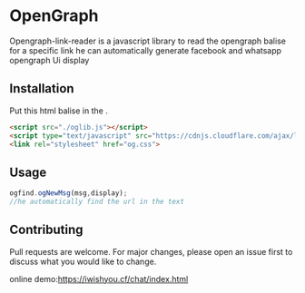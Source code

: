 # OpenGraph

Opengraph-link-reader is a javascript library to read the opengraph balise for a specific link he can automatically generate facebook and whatsapp opengraph Ui display

## Installation

Put this html balise in the <head>.

```html
<script src="./oglib.js"></script>
<script type="text/javascript" src="https://cdnjs.cloudflare.com/ajax/libs/psl/1.8.0/psl.min.js"></script>
<link rel="stylesheet" href="og.css">
```

## Usage

```javascript
ogfind.ogNewMsg(msg,display); 
//he automatically find the url in the text 
```

## Contributing
Pull requests are welcome. For major changes, please open an issue first to discuss what you would like to change.

online demo:https://iwishyou.cf/chat/index.html
